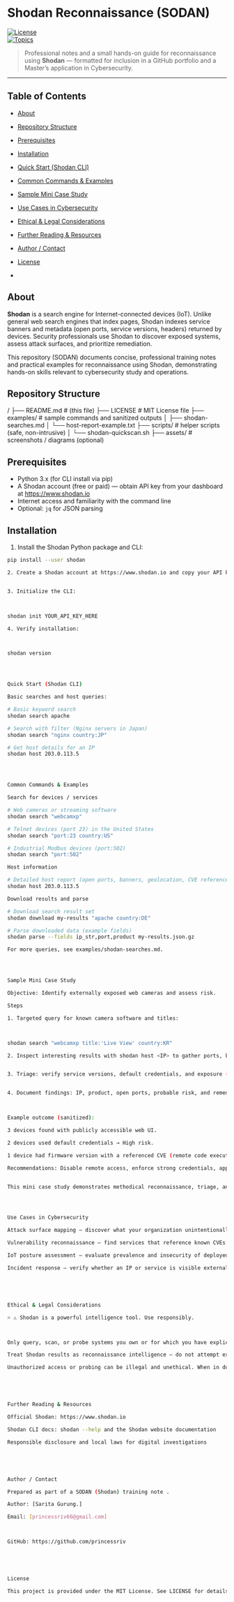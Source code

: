 # Shodan Reconnaissance (SODAN)

[![License](https://img.shields.io/badge/license-MIT-blue.svg)](LICENSE)  
[![Topics](https://img.shields.io/badge/topics-Recon%20%7C%20Shodan%20%7C%20IoT-blueviolet.svg)](#)

> Professional notes and a small hands-on guide for reconnaissance using **Shodan** — formatted for inclusion in a GitHub portfolio and a Master’s application in Cybersecurity.

---

## Table of Contents
- [About](#about)  
- [Repository Structure](#repository-structure)  
- [Prerequisites](#prerequisites)  
- [Installation](#installation)  
- [Quick Start (Shodan CLI)](#quick-start-shodan-cli)  
- [Common Commands & Examples](#common-commands--examples)  
- [Sample Mini Case Study](#sample-mini-case-study)  
- [Use Cases in Cybersecurity](#use-cases-in-cybersecurity)  
- [Ethical & Legal Considerations](#ethical--legal-considerations)  
- [Further Reading & Resources](#further-reading--resources)  
- [Author / Contact](#author--contact)  
- [License](#license)

-

## About
**Shodan** is a search engine for Internet-connected devices (IoT). Unlike general web search engines that index pages, Shodan indexes service banners and metadata (open ports, service versions, headers) returned by devices. Security professionals use Shodan to discover exposed systems, assess attack surfaces, and prioritize remediation.

This repository (SODAN) documents concise, professional training notes and practical examples for reconnaissance using Shodan, demonstrating hands-on skills relevant to cybersecurity study and operations.



## Repository Structure


/ ├── README.md                # (this file) ├── LICENSE                  # MIT License file ├── examples/                # sample commands and sanitized outputs │   ├── shodan-searches.md │   └── host-report-example.txt ├── scripts/                 # helper scripts (safe, non-intrusive) │   └── shodan-quickscan.sh ├── assets/                  # screenshots / diagrams (optional)

## Prerequisites
- Python 3.x (for CLI install via pip)  
- A Shodan account (free or paid) — obtain API key from your dashboard at https://www.shodan.io  
- Internet access and familiarity with the command line  
- Optional: `jq` for JSON parsing



## Installation

1. Install the Shodan Python package and CLI:
```bash
pip install --user shodan

2. Create a Shodan account at https://www.shodan.io and copy your API key from your dashboard.


3. Initialize the CLI:



shodan init YOUR_API_KEY_HERE

4. Verify installation:



shodan version




Quick Start (Shodan CLI)

Basic searches and host queries:

# Basic keyword search
shodan search apache

# Search with filter (Nginx servers in Japan)
shodan search "nginx country:JP"

# Get host details for an IP
shodan host 203.0.113.5




Common Commands & Examples

Search for devices / services

# Web cameras or streaming software
shodan search "webcamxp"

# Telnet devices (port 23) in the United States
shodan search "port:23 country:US"

# Industrial Modbus devices (port:502)
shodan search "port:502"

Host information

# Detailed host report (open ports, banners, geolocation, CVE references)
shodan host 203.0.113.5

Download results and parse

# Download search result set
shodan download my-results "apache country:DE"

# Parse downloaded data (example fields)
shodan parse --fields ip_str,port,product my-results.json.gz

For more queries, see examples/shodan-searches.md.




Sample Mini Case Study

Objective: Identify externally exposed web cameras and assess risk.

Steps

1. Targeted query for known camera software and titles:



shodan search "webcamxp title:'Live View' country:KR"

2. Inspect interesting results with shodan host <IP> to gather ports, banners, and references to CVEs.


3. Triage: verify service versions, default credentials, and exposure (public web UI).


4. Document findings: IP, product, open ports, probable risk, and remediation recommendations.



Example outcome (sanitized):

3 devices found with publicly accessible web UI.

2 devices used default credentials → High risk.

1 device had firmware version with a referenced CVE (remote code execution) → Critical.

Recommendations: Disable remote access, enforce strong credentials, apply firmware updates, and restrict access via firewall or VPN.


This mini case study demonstrates methodical reconnaissance, triage, and actionable reporting. See examples/host-report-example.txt.




Use Cases in Cybersecurity

Attack surface mapping — discover what your organization unintentionally exposes.

Vulnerability reconnaissance — find services that reference known CVEs.

IoT posture assessment — evaluate prevalence and insecurity of deployed devices.

Incident response — verify whether an IP or service is visible externally during investigations.





Ethical & Legal Considerations

> ⚠️ Shodan is a powerful intelligence tool. Use responsibly.



Only query, scan, or probe systems you own or for which you have explicit written authorization.

Treat Shodan results as reconnaissance intelligence — do not attempt exploitation without permission.

Unauthorized access or probing can be illegal and unethical. When in doubt, obtain formal authorization (scope & rules of engagement).





Further Reading & Resources

Official Shodan: https://www.shodan.io

Shodan CLI docs: shodan --help and the Shodan website documentation

Responsible disclosure and local laws for digital investigations





Author / Contact

Prepared as part of a SODAN (Shodan) training note .

Author: [Sarita Gurung.]

Email: [princessriv66@gmail.com]



GitHub: https://github.com/princessriv





License

This project is provided under the MIT License. See LICENSE for details.






